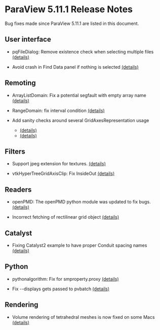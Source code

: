 ParaView 5.11.1 Release Notes
============================

Bug fixes made since ParaView 5.11.1 are listed in this document.

## User interface

* pqFileDialog: Remove existence check when selecting multiple files  [(details)](https://gitlab.kitware.com/paraview/paraview/-/issues/22230)

* Avoid crash in Find Data panel if nothing is selected [(details)](https://gitlab.kitware.com/paraview/paraview/-/merge_requests/6405)

## Remoting

* ArrayListDomain: Fix a potential segfault with empty array name [(details)](https://gitlab.kitware.com/paraview/paraview/-/merge_requests/6285)

* RangeDomain: fix interval condition [(details)](https://gitlab.kitware.com/paraview/paraview/-/merge_requests/6286)

* Add sanity checks around several GridAxesRepresentation usage
  * [(details)](https://gitlab.kitware.com/paraview/paraview/-/merge_requests/6273)
  * [(details)](https://gitlab.kitware.com/paraview/paraview/-/merge_requests/6326)

## Filters

* Support jpeg extension for textures.  [(details)](https://gitlab.kitware.com/paraview/paraview/-/issues/22259)

* vtkHyperTreeGridAxisClip: Fix InsideOut [(details)](https://gitlab.kitware.com/paraview/paraview/-/merge_requests/6296)

## Readers

* openPMD: The openPMD python module was updated to fix bugs. [(details)](https://gitlab.kitware.com/paraview/paraview/-/merge_requests/6275)

* Incorrect fetching of rectilinear grid object [(details)](https://gitlab.kitware.com/paraview/paraview/-/issues/14682)

## Catalyst

* Fixing Catalyst2 example to have proper Conduit spacing names [(details)](https://gitlab.kitware.com/paraview/paraview/-/merge_requests/6407)

## Python

* pythonalgorithm: Fix for smproperty.proxy [(details)](https://gitlab.kitware.com/paraview/paraview/-/merge_requests/6393)

* Fix --displays gets passed to pvbatch [(details)](https://gitlab.kitware.com/paraview/paraview/-/merge_requests/6307)

## Rendering

* Volume rendering of tetrahedral meshes is now fixed on some Macs [(details)](https://gitlab.kitware.com/vtk/vtk/-/merge_requests/10245)
